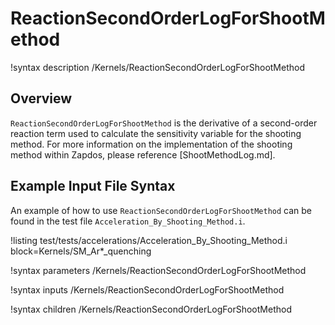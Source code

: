 # ReactionSecondOrderLogForShootMethod

!syntax description /Kernels/ReactionSecondOrderLogForShootMethod

## Overview

`ReactionSecondOrderLogForShootMethod` is the derivative of a second-order reaction term used to calculate the sensitivity variable for the shooting method. For more information on the implementation of the shooting method within Zapdos, please reference [ShootMethodLog.md].

## Example Input File Syntax

An example of how to use `ReactionSecondOrderLogForShootMethod` can be found in the
test file `Acceleration_By_Shooting_Method.i`.

!listing test/tests/accelerations/Acceleration_By_Shooting_Method.i block=Kernels/SM_Ar*_quenching

!syntax parameters /Kernels/ReactionSecondOrderLogForShootMethod

!syntax inputs /Kernels/ReactionSecondOrderLogForShootMethod

!syntax children /Kernels/ReactionSecondOrderLogForShootMethod
